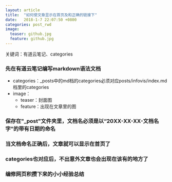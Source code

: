 ```yaml
---
layout: article
title:  "如何使文章显示在首页及和正确的链接下"
date:   2018-1-7 22:07:50 +0800
categories: post_rwd
image:
  teaser: github.jpg
  feature: github.jpg
---
```

关键词：有道云笔记、categories


### 先在有道云笔记编写markdown语法文档
- categories：_posts中的md档的categories必须对应posts/infovis/index.md档里的categories
- image：
     - teaser：封面图
	 - feature：出现在文章里的图

### 保存在"_post"文件夹里，文档名必须是以“20XX-XX-XX-文档名字”的带有日期的命名

### 当文档命名正确后，文章就可以显示在首页了

### categories也对应后，不出意外文章也会出现在该有的地方了

### 编修网页积攒下来的小小经验总结
